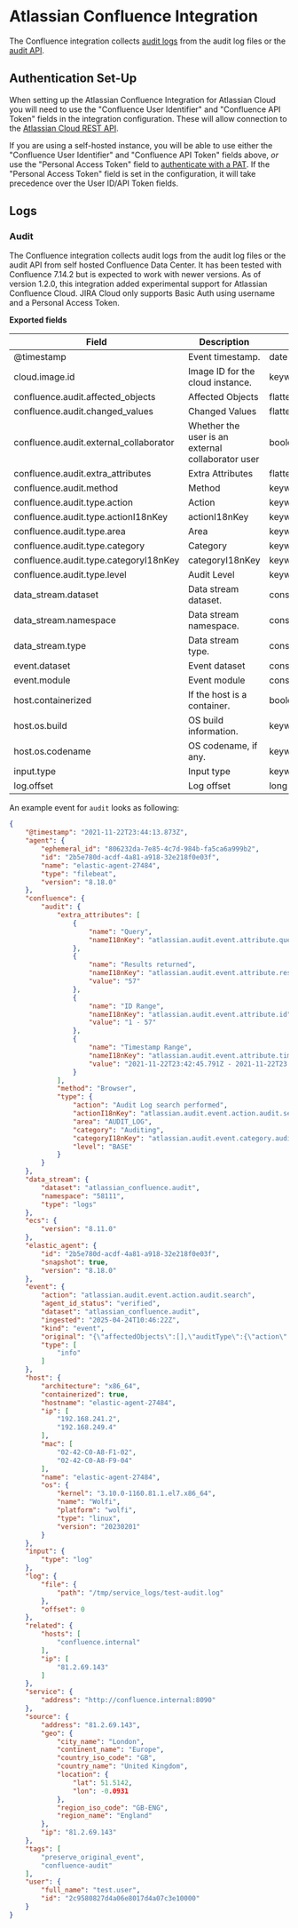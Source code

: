 # Atlassian Confluence Integration

The Confluence integration collects [audit logs](https://confluence.atlassian.com/doc/auditing-in-confluence-829076528.html) from the audit log files or the [audit API](https://developer.atlassian.com/cloud/confluence/rest/api-group-audit/).

## Authentication Set-Up

When setting up the Atlassian Confluence Integration for Atlassian Cloud you will need to use the "Confluence User Identifier" and "Confluence API Token" fields in the integration configuration. These will allow connection to the [Atlassian Cloud REST API](https://developer.atlassian.com/cloud/confluence/basic-auth-for-rest-apis/).

If you are using a self-hosted instance, you will be able to use either the "Confluence User Identifier" and "Confluence API Token" fields above, *or* use the "Personal Access Token" field to [authenticate with a PAT](https://confluence.atlassian.com/enterprise/using-personal-access-tokens-1026032365.html). If the "Personal Access Token" field is set in the configuration, it will take precedence over the User ID/API Token fields. 

## Logs

### Audit

The Confluence integration collects audit logs from the audit log files or the audit API from self hosted Confluence Data Center. It has been tested with Confluence 7.14.2 but is expected to work with newer versions. As of version 1.2.0, this integration added experimental support for Atlassian Confluence Cloud.  JIRA Cloud only supports Basic Auth using username and a Personal Access Token.

**Exported fields**

| Field | Description | Type |
|---|---|---|
| @timestamp | Event timestamp. | date |
| cloud.image.id | Image ID for the cloud instance. | keyword |
| confluence.audit.affected_objects | Affected Objects | flattened |
| confluence.audit.changed_values | Changed Values | flattened |
| confluence.audit.external_collaborator | Whether the user is an external collaborator user | boolean |
| confluence.audit.extra_attributes | Extra Attributes | flattened |
| confluence.audit.method | Method | keyword |
| confluence.audit.type.action | Action | keyword |
| confluence.audit.type.actionI18nKey | actionI18nKey | keyword |
| confluence.audit.type.area | Area | keyword |
| confluence.audit.type.category | Category | keyword |
| confluence.audit.type.categoryI18nKey | categoryI18nKey | keyword |
| confluence.audit.type.level | Audit Level | keyword |
| data_stream.dataset | Data stream dataset. | constant_keyword |
| data_stream.namespace | Data stream namespace. | constant_keyword |
| data_stream.type | Data stream type. | constant_keyword |
| event.dataset | Event dataset | constant_keyword |
| event.module | Event module | constant_keyword |
| host.containerized | If the host is a container. | boolean |
| host.os.build | OS build information. | keyword |
| host.os.codename | OS codename, if any. | keyword |
| input.type | Input type | keyword |
| log.offset | Log offset | long |


An example event for `audit` looks as following:

```json
{
    "@timestamp": "2021-11-22T23:44:13.873Z",
    "agent": {
        "ephemeral_id": "806232da-7e85-4c7d-984b-fa5ca6a999b2",
        "id": "2b5e780d-acdf-4a81-a918-32e218f0e03f",
        "name": "elastic-agent-27484",
        "type": "filebeat",
        "version": "8.18.0"
    },
    "confluence": {
        "audit": {
            "extra_attributes": [
                {
                    "name": "Query",
                    "nameI18nKey": "atlassian.audit.event.attribute.query"
                },
                {
                    "name": "Results returned",
                    "nameI18nKey": "atlassian.audit.event.attribute.results",
                    "value": "57"
                },
                {
                    "name": "ID Range",
                    "nameI18nKey": "atlassian.audit.event.attribute.id",
                    "value": "1 - 57"
                },
                {
                    "name": "Timestamp Range",
                    "nameI18nKey": "atlassian.audit.event.attribute.timestamp",
                    "value": "2021-11-22T23:42:45.791Z - 2021-11-22T23:43:22.615Z"
                }
            ],
            "method": "Browser",
            "type": {
                "action": "Audit Log search performed",
                "actionI18nKey": "atlassian.audit.event.action.audit.search",
                "area": "AUDIT_LOG",
                "category": "Auditing",
                "categoryI18nKey": "atlassian.audit.event.category.audit",
                "level": "BASE"
            }
        }
    },
    "data_stream": {
        "dataset": "atlassian_confluence.audit",
        "namespace": "58111",
        "type": "logs"
    },
    "ecs": {
        "version": "8.11.0"
    },
    "elastic_agent": {
        "id": "2b5e780d-acdf-4a81-a918-32e218f0e03f",
        "snapshot": true,
        "version": "8.18.0"
    },
    "event": {
        "action": "atlassian.audit.event.action.audit.search",
        "agent_id_status": "verified",
        "dataset": "atlassian_confluence.audit",
        "ingested": "2025-04-24T10:46:22Z",
        "kind": "event",
        "original": "{\"affectedObjects\":[],\"auditType\":{\"action\":\"Audit Log search performed\",\"actionI18nKey\":\"atlassian.audit.event.action.audit.search\",\"area\":\"AUDIT_LOG\",\"category\":\"Auditing\",\"categoryI18nKey\":\"atlassian.audit.event.category.audit\",\"level\":\"BASE\"},\"author\":{\"id\":\"2c9580827d4a06e8017d4a07c3e10000\",\"name\":\"test.user\",\"type\":\"user\"},\"changedValues\":[],\"extraAttributes\":[{\"name\":\"Query\",\"nameI18nKey\":\"atlassian.audit.event.attribute.query\",\"value\":\"\"},{\"name\":\"Results returned\",\"nameI18nKey\":\"atlassian.audit.event.attribute.results\",\"value\":\"57\"},{\"name\":\"ID Range\",\"nameI18nKey\":\"atlassian.audit.event.attribute.id\",\"value\":\"1 - 57\"},{\"name\":\"Timestamp Range\",\"nameI18nKey\":\"atlassian.audit.event.attribute.timestamp\",\"value\":\"2021-11-22T23:42:45.791Z - 2021-11-22T23:43:22.615Z\"}],\"method\":\"Browser\",\"source\":\"81.2.69.143\",\"system\":\"http://confluence.internal:8090\",\"timestamp\":{\"epochSecond\":1637624653,\"nano\":873000000},\"version\":\"1.0\"}",
        "type": [
            "info"
        ]
    },
    "host": {
        "architecture": "x86_64",
        "containerized": true,
        "hostname": "elastic-agent-27484",
        "ip": [
            "192.168.241.2",
            "192.168.249.4"
        ],
        "mac": [
            "02-42-C0-A8-F1-02",
            "02-42-C0-A8-F9-04"
        ],
        "name": "elastic-agent-27484",
        "os": {
            "kernel": "3.10.0-1160.81.1.el7.x86_64",
            "name": "Wolfi",
            "platform": "wolfi",
            "type": "linux",
            "version": "20230201"
        }
    },
    "input": {
        "type": "log"
    },
    "log": {
        "file": {
            "path": "/tmp/service_logs/test-audit.log"
        },
        "offset": 0
    },
    "related": {
        "hosts": [
            "confluence.internal"
        ],
        "ip": [
            "81.2.69.143"
        ]
    },
    "service": {
        "address": "http://confluence.internal:8090"
    },
    "source": {
        "address": "81.2.69.143",
        "geo": {
            "city_name": "London",
            "continent_name": "Europe",
            "country_iso_code": "GB",
            "country_name": "United Kingdom",
            "location": {
                "lat": 51.5142,
                "lon": -0.0931
            },
            "region_iso_code": "GB-ENG",
            "region_name": "England"
        },
        "ip": "81.2.69.143"
    },
    "tags": [
        "preserve_original_event",
        "confluence-audit"
    ],
    "user": {
        "full_name": "test.user",
        "id": "2c9580827d4a06e8017d4a07c3e10000"
    }
}
```